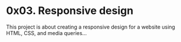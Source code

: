 # 0x03. Responsive design
This project is about creating a responsive design for a website using HTML, CSS, and media queries...
